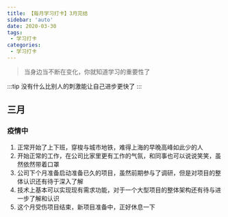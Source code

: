 ```yaml
---
title: 【每月学习打卡】3月完结
sidebar: 'auto'
date: 2020-03-30
tags:
 - 学习打卡
categories:
 - 学习打卡
---
```


> 当身边当不断在变化，你就知道学习的重要性了
<!-- more -->
:::tip
没有什么比别人的刺激能让自己进步更快了
:::


## 三月

### 疫情中

1. 正常开始了上下班，穿梭与城市地铁，难得上海的早晚高峰如此少的人
2. 开始正常的工作，在公司比家里更有工作的气氛，和同事也可以说说笑笑，虽然依然带着口罩
3. 公司下个月准备启动准备已久的项目，虽然前期参与了调研，但是对项目的整体认识还有待于深入了解
4. 技术上基本可以实现现有需求功能，对于一个大型项目的整体架构还有待与进一步了解和认识
5. 这个月受伤项目结束，新项目准备中，正好休息一下